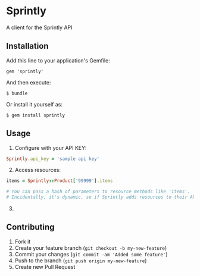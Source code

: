 # Sprintly

A client for the Sprintly API

## Installation

Add this line to your application's Gemfile:

    gem 'sprintly'

And then execute:

    $ bundle

Or install it yourself as:

    $ gem install sprintly

## Usage

1. Configure with your API KEY:

  ```ruby
  Sprintly.api_key = 'sample api key'
  ```
  
2. Access resources:

  ```ruby
  items = Sprintly::Product['99999'].items
  
  # You can pass a hash of parameters to resource methods like 'items'.
  # Incidentally, it's dynamic, so if Sprintly adds resources to their API, this will still work.
  ```
  
3. 

## Contributing

1. Fork it
2. Create your feature branch (`git checkout -b my-new-feature`)
3. Commit your changes (`git commit -am 'Added some feature'`)
4. Push to the branch (`git push origin my-new-feature`)
5. Create new Pull Request
